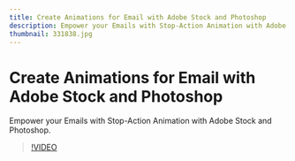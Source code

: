 ```yaml
---
title: Create Animations for Email with Adobe Stock and Photoshop
description: Empower your Emails with Stop-Action Animation with Adobe Stock and Photoshop
thumbnail: 331838.jpg
---
```


# Create Animations for Email with Adobe Stock and Photoshop

Empower your Emails with Stop-Action Animation with Adobe Stock and Photoshop.

>[!VIDEO](https://video.tv.adobe.com/v/331838?hidetitle=true)